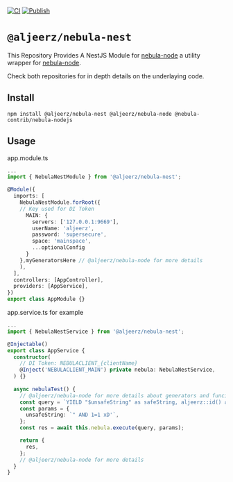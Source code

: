 [![CI](https://github.com/aljeerz/nebula-nest/actions/workflows/main.yml/badge.svg)](https://github.com/aljeerz/nebula-nest/actions/workflows/main.yml) [![Publish](https://github.com/aljeerz/nebula-nest/actions/workflows/publish.yml/badge.svg)](https://github.com/aljeerz/nebula-nest/actions/workflows/publish.yml)
# `@aljeerz/nebula-nest`

This Repository Provides A NestJS Module for [nebula-node](https://github.com/aljeerz/nebula-node) a utility wrapper for [nebula-node](https://github.com/nebula-contrib/nebula-node).

Check both repositories for in depth details on the underlaying code.

## Install

```
npm install @aljeerz/nebula-nest @aljeerz/nebula-node @nebula-contrib/nebula-nodejs
```

## Usage

app.module.ts
```typescript
...
import { NebulaNestModule } from '@aljeerz/nebula-nest';

@Module({
  imports: [
    NebulaNestModule.forRoot({
    // Key used for DI Token
      MAIN: {
        servers: ['127.0.0.1:9669'],
        userName: 'aljeerz',
        password: 'supersecure',
        space: 'mainspace',
        ...optionalConfig
      }
    },myGeneratorsHere // @aljeerz/nebula-node for more details
    ),
  ],
  controllers: [AppController],
  providers: [AppService],
})
export class AppModule {}
```

app.service.ts for example
```typescript
...
import { NebulaNestService } from '@aljeerz/nebula-nest';

@Injectable()
export class AppService {
  constructor(
    // DI Token: NEBULACLIENT_{clientName}
    @Inject('NEBULACLIENT_MAIN') private nebula: NebulaNestService,
  ) {}
  
  async nebulaTest() {
    // @aljeerz/nebula-node for more details about generators and funcitonality
    const query = `YIELD "$unsafeString" as safeString, aljeerz::id() as generatedId`;
    const params = {
      unsafeString: `" AND 1=1 xD'`,
    };
    const res = await this.nebula.execute(query, params);

    return {
      res,
    };
    // @aljeerz/nebula-node for more details
  }
}

```